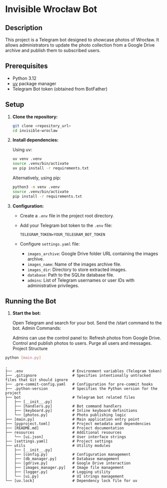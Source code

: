 # Invisible Wrocław Bot

## Description

This project is a Telegram bot designed to showcase photos of Wrocław. It allows administrators to update the photo collection from a Google Drive archive and publish them to subscribed users.

## Prerequisites

- Python 3.12
- [uv](https://github.com/astral-sh/uv) package manager
- Telegram Bot token (obtained from BotFather)

## Setup

1.  **Clone the repository:**

    ```bash
    git clone <repository_url>
    cd invisible-wroclaw
    ```

2.  **Install dependencies:**

    Using uv:

    ```bash
    uv venv .venv
    source .venv/bin/activate
    uv pip install -r requirements.txt
    ```

    Alternatively, using pip:

    ```bash
    python3 -m venv .venv
    source .venv/bin/activate
    pip install -r requirements.txt
    ```

3.  **Configuration:**

    *   Create a `.env` file in the project root directory.
    *   Add your Telegram bot token to the `.env` file:

        ```
        TELEGRAM_TOKEN=YOUR_TELEGRAM_BOT_TOKEN
        ```

    *   Configure `settings.yaml` file:

        *   `images_archive`: Google Drive folder URL containing the images archive.
        *   `images_name`: Name of the images archive file.
        *   `images_dir`: Directory to store extracted images.
        *   `database`: Path to the SQLite database file.
        *   `admins`: List of Telegram usernames or user IDs with administrative privileges.

## Running the Bot

1.  **Start the bot:**

    Open Telegram and search for your bot.
    Send the /start command to the bot.
    Admin Commands:

    Admins can use the control panel to:
    Refresh photos from Google Drive.
    Control and publish photos to users.
    Purge all users and messages.
    Project Structure

```bash
python [main.py]
```
```
.
├── .env                      # Environment variables (Telegram token)
├── .gitignore                # Specifies intentionally untracked files that Git should ignore
├── .pre-commit-config.yaml   # Configuration for pre-commit hooks
├── .python-version           # Specifies the Python version for the project
├── bot                       # Telegram bot related files
│   ├── [__init__.py]
│   ├── [handlers.py]         # Bot command handlers
│   ├── [keyboard.py]         # Inline keyboard definitions
│   └── [photos.py]           # Photo publishing logic
├── [main.py]                 # Main application entry point
├── [pyproject.toml]          # Project metadata and dependencies
├── [README.md]               # Project documentation
├── resources                 # Additional resources
│   └── [ui.json]             # User interface strings
├── [settings.yaml]           # Project settings
├── utils                     # Utility modules
│   ├── [__init__.py]
│   ├── [config.py]           # Configuration management
│   ├── [db_manager.py]       # Database management
│   ├── [gdrive.py]           # Google Drive interaction
│   ├── [images_manager.py]   # Image file management
│   ├── [logger.py]           # Logging utility
│   └── [ui.py]               # UI strings management
└── [uv.lock]                 # Dependency lock file for uv
```
